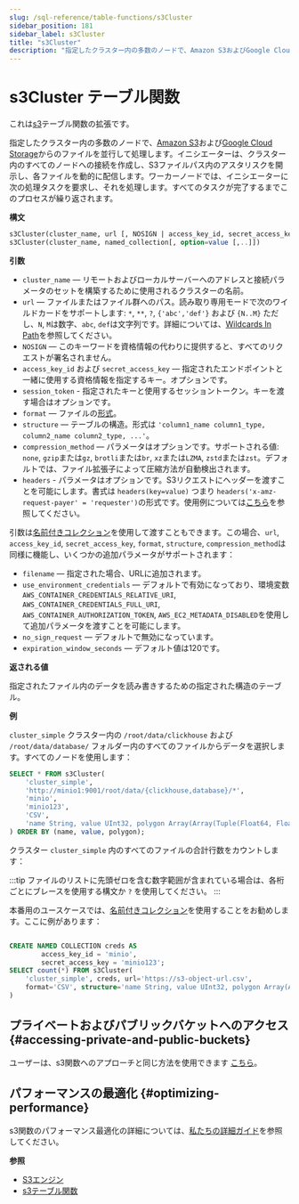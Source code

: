 ```yaml
---
slug: /sql-reference/table-functions/s3Cluster
sidebar_position: 181
sidebar_label: s3Cluster
title: "s3Cluster"
description: "指定したクラスター内の多数のノードで、Amazon S3およびGoogle Cloud Storageからのファイルを並列に処理するためのs3テーブル関数の拡張です。"
---
```



# s3Cluster テーブル関数

これは[s3](sql-reference/table-functions/s3.md)テーブル関数の拡張です。

指定したクラスター内の多数のノードで、[Amazon S3](https://aws.amazon.com/s3/)および[Google Cloud Storage](https://cloud.google.com/storage/)からのファイルを並行して処理します。イニシエーターは、クラスター内のすべてのノードへの接続を作成し、S3ファイルパス内のアスタリスクを開示し、各ファイルを動的に配信します。ワーカーノードでは、イニシエーターに次の処理タスクを要求し、それを処理します。すべてのタスクが完了するまでこのプロセスが繰り返されます。

**構文**

``` sql
s3Cluster(cluster_name, url [, NOSIGN | access_key_id, secret_access_key, [session_token]] [,format] [,structure] [,compression_method],[,headers])
s3Cluster(cluster_name, named_collection[, option=value [,..]])
```

**引数**

- `cluster_name` — リモートおよびローカルサーバーへのアドレスと接続パラメータのセットを構築するために使用されるクラスターの名前。
- `url` — ファイルまたはファイル群へのパス。読み取り専用モードで次のワイルドカードをサポートします: `*`, `**`, `?`, `{'abc','def'}` および `{N..M}` ただし、`N`, `M`は数字、`abc`, `def`は文字列です。詳細については、[Wildcards In Path](../../engines/table-engines/integrations/s3.md#wildcards-in-path)を参照してください。
- `NOSIGN` — このキーワードを資格情報の代わりに提供すると、すべてのリクエストが署名されません。
- `access_key_id` および `secret_access_key` — 指定されたエンドポイントと一緒に使用する資格情報を指定するキー。オプションです。
- `session_token` - 指定されたキーと使用するセッショントークン。キーを渡す場合はオプションです。
- `format` — ファイルの[形式](../../interfaces/formats.md#formats)。
- `structure` — テーブルの構造。形式は `'column1_name column1_type, column2_name column2_type, ...'`。
- `compression_method` — パラメータはオプションです。サポートされる値: `none`, `gzip`または`gz`, `brotli`または`br`, `xz`または`LZMA`, `zstd`または`zst`。デフォルトでは、ファイル拡張子によって圧縮方法が自動検出されます。
- `headers` - パラメータはオプションです。S3リクエストにヘッダーを渡すことを可能にします。書式は `headers(key=value)` つまり `headers('x-amz-request-payer' = 'requester')`の形式です。使用例については[こちら](/sql-reference/table-functions/s3#accessing-requester-pays-buckets)を参照してください。

引数は[名前付きコレクション](operations/named-collections.md)を使用して渡すこともできます。この場合、`url`, `access_key_id`, `secret_access_key`, `format`, `structure`, `compression_method`は同様に機能し、いくつかの追加パラメータがサポートされます：

 - `filename` — 指定された場合、URLに追加されます。
 - `use_environment_credentials` — デフォルトで有効になっており、環境変数 `AWS_CONTAINER_CREDENTIALS_RELATIVE_URI`, `AWS_CONTAINER_CREDENTIALS_FULL_URI`, `AWS_CONTAINER_AUTHORIZATION_TOKEN`, `AWS_EC2_METADATA_DISABLED`を使用して追加パラメータを渡すことを可能にします。
 - `no_sign_request` — デフォルトで無効になっています。
 - `expiration_window_seconds` — デフォルト値は120です。

**返される値**

指定されたファイル内のデータを読み書きするための指定された構造のテーブル。

**例**

`cluster_simple` クラスター内の `/root/data/clickhouse` および `/root/data/database/` フォルダー内のすべてのファイルからデータを選択します。すべてのノードを使用します：

``` sql
SELECT * FROM s3Cluster(
    'cluster_simple',
    'http://minio1:9001/root/data/{clickhouse,database}/*',
    'minio',
    'minio123',
    'CSV',
    'name String, value UInt32, polygon Array(Array(Tuple(Float64, Float64)))'
) ORDER BY (name, value, polygon);
```

クラスター `cluster_simple` 内のすべてのファイルの合計行数をカウントします：

:::tip
ファイルのリストに先頭ゼロを含む数字範囲が含まれている場合は、各桁ごとにブレースを使用する構文か `?` を使用してください。
:::

本番用のユースケースでは、[名前付きコレクション](operations/named-collections.md)を使用することをお勧めします。ここに例があります：
``` sql

CREATE NAMED COLLECTION creds AS
        access_key_id = 'minio',
        secret_access_key = 'minio123';
SELECT count(*) FROM s3Cluster(
    'cluster_simple', creds, url='https://s3-object-url.csv',
    format='CSV', structure='name String, value UInt32, polygon Array(Array(Tuple(Float64, Float64)))'
)
```

## プライベートおよびパブリックバケットへのアクセス {#accessing-private-and-public-buckets}

ユーザーは、s3関数へのアプローチと同じ方法を使用できます [こちら](/sql-reference/table-functions/s3#accessing-public-buckets)。

## パフォーマンスの最適化 {#optimizing-performance}

s3関数のパフォーマンス最適化の詳細については、[私たちの詳細ガイド](/integrations/s3/performance)を参照してください。

**参照**

- [S3エンジン](../../engines/table-engines/integrations/s3.md)
- [s3テーブル関数](../../sql-reference/table-functions/s3.md)
